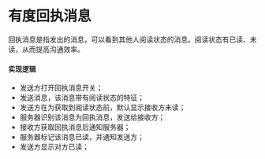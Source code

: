 # 有度回执消息

回执消息是指发出的消息，可以看到其他人阅读状态的消息。阅读状态有已读、未读，从而提高沟通效率。

#### 实现逻辑

- 发送方打开回执消息开关；
- 发送消息，该消息带有阅读状态的特征；
- 发送方在为获取到阅读状态前，默认显示接收方未读；
- 服务器识别该消息为回执消息，发送给接收方；
- 接收方获取回执消息后通知服务器；
- 服务器标记该消息已读，并通知发送方；
- 发送方显示对方已读；